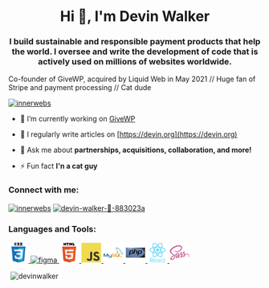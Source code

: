 <h1 align="center">Hi 👋, I'm Devin Walker</h1>
<h3 align="center">I build sustainable and responsible payment products that help the world. I oversee and write the development of code that is actively used on millions of websites worldwide.</h3>

<p align="left">Co-founder of GiveWP, acquired by Liquid Web in May 2021 // Huge fan of Stripe and payment processing // Cat dude</p>

<p align="left"> <a href="https://twitter.com/innerwebs" target="blank"><img src="https://img.shields.io/twitter/follow/innerwebs?logo=twitter&style=for-the-badge" alt="innerwebs" /></a> </p>

- 🔭 I’m currently working on [GiveWP](https://github.com/impress-org/givewp)

- 📝 I regularly write articles on [https://devin.org](https://devin.org)

- 💬 Ask me about **partnerships, acquisitions, collaboration, and more!**

- ⚡ Fun fact **I'n a cat guy**

<h3 align="left">Connect with me:</h3>
<p align="left">
<a href="https://twitter.com/innerwebs" target="blank"><img align="center" src="https://raw.githubusercontent.com/rahuldkjain/github-profile-readme-generator/master/src/images/icons/Social/twitter.svg" alt="innerwebs" height="30" width="40" /></a>
<a href="https://linkedin.com/in/devin-walker-🚀-883023a" target="blank"><img align="center" src="https://raw.githubusercontent.com/rahuldkjain/github-profile-readme-generator/master/src/images/icons/Social/linked-in-alt.svg" alt="devin-walker-🚀-883023a" height="30" width="40" /></a>
</p>

<h3 align="left">Languages and Tools:</h3>
<p align="left"> <a href="https://www.w3schools.com/css/" target="_blank" rel="noreferrer"> <img src="https://raw.githubusercontent.com/devicons/devicon/master/icons/css3/css3-original-wordmark.svg" alt="css3" width="40" height="40"/> </a> <a href="https://www.figma.com/" target="_blank" rel="noreferrer"> <img src="https://www.vectorlogo.zone/logos/figma/figma-icon.svg" alt="figma" width="40" height="40"/> </a> <a href="https://www.w3.org/html/" target="_blank" rel="noreferrer"> <img src="https://raw.githubusercontent.com/devicons/devicon/master/icons/html5/html5-original-wordmark.svg" alt="html5" width="40" height="40"/> </a> <a href="https://developer.mozilla.org/en-US/docs/Web/JavaScript" target="_blank" rel="noreferrer"> <img src="https://raw.githubusercontent.com/devicons/devicon/master/icons/javascript/javascript-original.svg" alt="javascript" width="40" height="40"/> </a> <a href="https://www.mysql.com/" target="_blank" rel="noreferrer"> <img src="https://raw.githubusercontent.com/devicons/devicon/master/icons/mysql/mysql-original-wordmark.svg" alt="mysql" width="40" height="40"/> </a> <a href="https://www.php.net" target="_blank" rel="noreferrer"> <img src="https://raw.githubusercontent.com/devicons/devicon/master/icons/php/php-original.svg" alt="php" width="40" height="40"/> </a> <a href="https://reactjs.org/" target="_blank" rel="noreferrer"> <img src="https://raw.githubusercontent.com/devicons/devicon/master/icons/react/react-original-wordmark.svg" alt="react" width="40" height="40"/> </a> <a href="https://sass-lang.com" target="_blank" rel="noreferrer"> <img src="https://raw.githubusercontent.com/devicons/devicon/master/icons/sass/sass-original.svg" alt="sass" width="40" height="40"/> </a> </p>

<p>&nbsp;<img align="center" src="https://github-readme-stats.vercel.app/api?username=devinwalker&show_icons=true&locale=en" alt="devinwalker" /></p>

